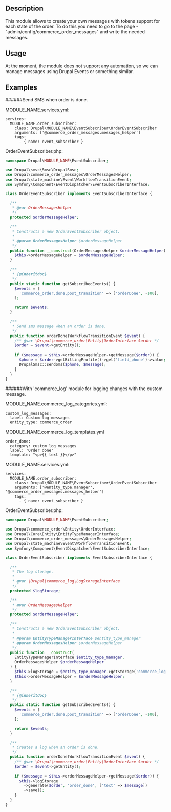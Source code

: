 Description
-----------

This module allows to create your own messages with tokens support for each state of the order.
To do this you need to go to the page - "admin/config/commerce_order_messages" and write the needed messages.

Usage
-----

At the moment, the module does not support any automation, so we can manage messages using Drupal Events or something similar.

Examples
--------

######Send SMS when order is done.

MODULE_NAME.services.yml:
```
services:
  MODULE_NAME.order_subscriber:
    class: Drupal\MODULE_NAME\EventSubscriber\OrderEventSubscriber
    arguments: ['@commerce_order_messages.messages_helper']
    tags:
      - { name: event_subscriber }
```

OrderEventSubscriber.php:
```php
namespace Drupal\MODULE_NAME\EventSubscriber;

use Drupal\smsc\Smsc\DrupalSmsc;
use Drupal\commerce_order_messages\OrderMessagesHelper;
use Drupal\state_machine\Event\WorkflowTransitionEvent;
use Symfony\Component\EventDispatcher\EventSubscriberInterface;

class OrderEventSubscriber implements EventSubscriberInterface {

  /**
   * @var OrderMessagesHelper
   */
  protected $orderMessageHelper;

  /**
   * Constructs a new OrderEventSubscriber object.
   *
   * @param OrderMessagesHelper $orderMessageHelper
   */
  public function __construct(OrderMessagesHelper $orderMessageHelper) {
    $this->orderMessageHelper = $orderMessageHelper;
  }

  /**
   * {@inheritdoc}
   */
  public static function getSubscribedEvents() {
    $events = [
      'commerce_order.done.post_transition' => ['orderDone', -100],
    ];

    return $events;
  }

  /**
   * Send sms message when an order is done.
   */
  public function orderDone(WorkflowTransitionEvent $event) {
    /** @var \Drupal\commerce_order\Entity\OrderInterface $order */
    $order = $event->getEntity();
    
    if ($message = $this->orderMessageHelper->getMessage($order)) {
      $phone = $order->getBillingProfile()->get('field_phone')->value;
      DrupalSmsc::sendSms($phone, $message);
    }
  }
}
```

######With 'commerce_log' module for logging changes with the custom message.

MODULE_NAME.commerce_log_categories.yml:
```
custom_log_messages:
  label: Custom log messages
  entity_type: commerce_order
```

MODULE_NAME.commerce_log_templates.yml
```
order_done:
  category: custom_log_messages
  label: 'Order done'
  template: "<p>{{ text }}</p>"
```

MODULE_NAME.services.yml:
```
services:
  MODULE_NAME.order_subscriber:
    class: Drupal\MODULE_NAME\EventSubscriber\OrderEventSubscriber
    arguments: ['@entity_type.manager', '@commerce_order_messages.messages_helper']
    tags:
      - { name: event_subscriber }

```

OrderEventSubscriber.php:
```php
namespace Drupal\MODULE_NAME\EventSubscriber;

use Drupal\commerce_order\Entity\OrderInterface;
use Drupal\Core\Entity\EntityTypeManagerInterface;
use Drupal\commerce_order_messages\OrderMessagesHelper;
use Drupal\state_machine\Event\WorkflowTransitionEvent;
use Symfony\Component\EventDispatcher\EventSubscriberInterface;

class OrderEventSubscriber implements EventSubscriberInterface {

  /**
   * The log storage.
   *
   * @var \Drupal\commerce_log\LogStorageInterface
   */
  protected $logStorage;

  /**
   * @var OrderMessagesHelper
   */
  protected $orderMessageHelper;

  /**
   * Constructs a new OrderEventSubscriber object.
   *
   * @param EntityTypeManagerInterface $entity_type_manager
   * @param OrderMessagesHelper $orderMessageHelper
   */
  public function __construct(
    EntityTypeManagerInterface $entity_type_manager,
    OrderMessagesHelper $orderMessageHelper
  ) {
    $this->logStorage = $entity_type_manager->getStorage('commerce_log');
    $this->orderMessageHelper = $orderMessageHelper;
  }

  /**
   * {@inheritdoc}
   */
  public static function getSubscribedEvents() {
    $events = [
      'commerce_order.done.post_transition' => ['orderDone', -100],
    ];

    return $events;
  }

  /**
   * Creates a log when an order is done.
   */
  public function orderDone(WorkflowTransitionEvent $event) {
    /** @var \Drupal\commerce_order\Entity\OrderInterface $order */
    $order = $event->getEntity();
    
    if ($message = $this->orderMessageHelper->getMessage($order)) {
      $this->logStorage
        ->generate($order, 'order_done', ['text' => $message])
        ->save();
    }
  }
}
```